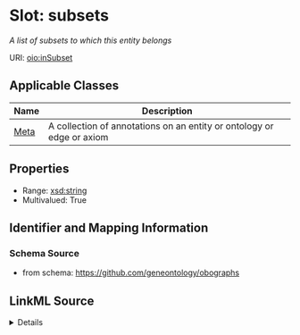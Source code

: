 # Slot: subsets
_A list of subsets to which this entity belongs_


URI: [oio:inSubset](http://www.geneontology.org/formats/oboInOwl#inSubset)



<!-- no inheritance hierarchy -->




## Applicable Classes

| Name | Description |
| --- | --- |
[Meta](Meta.md) | A collection of annotations on an entity or ontology or edge or axiom






## Properties

* Range: [xsd:string](http://www.w3.org/2001/XMLSchema#string)
* Multivalued: True








## Identifier and Mapping Information







### Schema Source


* from schema: https://github.com/geneontology/obographs




## LinkML Source

<details>
```yaml
name: subsets
description: A list of subsets to which this entity belongs
from_schema: https://github.com/geneontology/obographs
rank: 1000
slot_uri: oio:inSubset
multivalued: true
alias: subsets
domain_of:
- Meta
range: string

```
</details>
